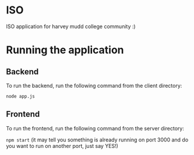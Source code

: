 # ISO
ISO application for harvey mudd college community :)


# Running the application

## Backend

To run the backend, run the following command from the client directory:

```node app.js```

## Frontend

To run the frontend, run the following command from the server directory:

```npm start```
(it may tell you something is already running on port 3000 and do you want to run on another port, just say YES!)

